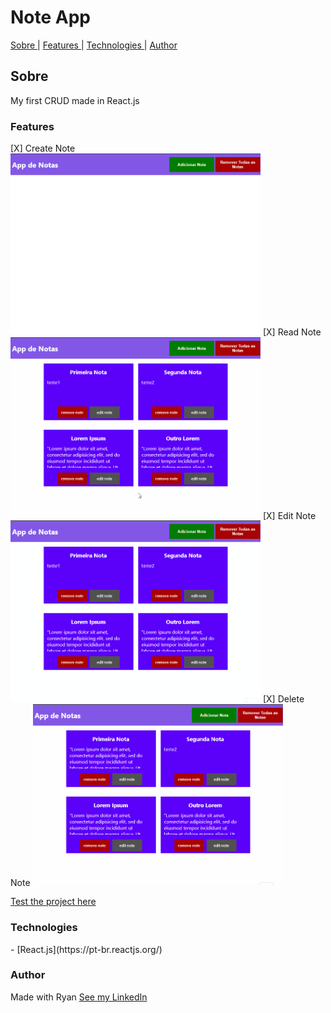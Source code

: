 <h1> Note App </h1>

<p> <a href='#Sobre'> Sobre </a> | <a href='#Features'> Features </a> | <a href='#Technologies'> Technologies </a> | <a href='#Author'> Author </a>  </p>

<h2 id='#Sobre'>Sobre</h2>

<p> My first CRUD made in React.js  </p>


<h3 id='#Features'> Features </h3>
[X] Create Note
<img alt='Create Note' title='Create Note' src='./ilustrations/Create-Note.gif' width='400px' />
[X] Read Note
<img alt='Read Note' title='Read Note' src='./ilustrations/Read-Note.gif' width='400px'/>
[X] Edit Note
<img alt='Edit Note' title='Edit Note' src='./ilustrations/Edit-Note.gif' width='400px'/>
[X] Delete Note
<img alt='Delete Note' title='Delete Note' src='./ilustrations/Delete-Note.gif' width='400px'/>

<a> <a href='https://app-note-react.netlify.app/'> Test the project here <a>

<h3>Technologies</h3>
 - [React.js](https://pt-br.reactjs.org/)

<h3 id='#Author'> Author </h3>

Made with Ryan [See my LinkedIn](https://www.linkedin.com/in/ryanns7/)
